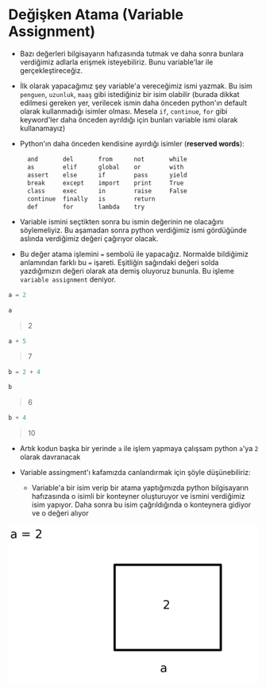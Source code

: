 # Değişken Atama (Variable Assignment)

- Bazı değerleri bilgisayarın hafızasında tutmak ve daha sonra bunlara verdiğimiz adlarla erişmek isteyebiliriz. Bunu variable'lar ile gerçekleştireceğiz.

  

- İlk olarak yapacağımız şey variable'a vereceğimiz ismi yazmak. Bu isim `penguen`, `uzunluk`, `maaş` gibi istediğiniz bir isim olabilir (burada dikkat edilmesi gereken yer, verilecek ismin daha önceden python'ın default olarak kullanmadığı isimler olması. Mesela `if`, `continue`, `for` gibi keyword'ler daha önceden ayrıldığı için bunları variable ismi olarak kullanamayız)

  

- Python'ın daha önceden kendisine ayırdığı isimler (**reserved words**):

  
   
  
        and       del       from      not       while    
        as        elif      global    or        with     
        assert    else      if        pass      yield    
        break     except    import    print     True         
        class     exec      in        raise     False         
        continue  finally   is        return             
        def       for       lambda    try
     



- Variable ismini seçtikten sonra bu ismin değerinin ne olacağını söylemeliyiz. Bu aşamadan sonra python verdiğimiz ismi gördüğünde aslında verdiğimiz değeri çağırıyor olacak.



- Bu değer atama işlemini `=` sembolü ile yapacağız. Normalde bildiğimiz anlamından farklı bu `=` işareti. Eşitliğin sağındaki değeri solda yazdığımızın değeri olarak ata demiş oluyoruz bununla. Bu işleme `variable assignment` deniyor.



```python
a = 2
```


```python
a
```

> 2




```python
a + 5
```

>  7




```python
b = 2 + 4
```


```python
b
```

> 6




```python
b + 4
```

> 10



* Artık kodun başka bir yerinde `a` ile işlem yapmaya çalışsam python `a`'ya `2` olarak davranacak

* Variable assingment'ı kafamızda canlandırmak için şöyle düşünebiliriz:
    * Variable'a bir isim verip bir atama yaptığımızda python bilgisayarın hafızasında o isimli bir konteyner oluşturuyor ve ismini verdiğimiz isim yapıyor. Daha sonra bu isim çağrıldığında o konteynera gidiyor ve o değeri alıyor

![](https://raw.githubusercontent.com/Kodluyoruz/taskforce/main/python-basics/degisken-atama/figures/variable_assignment.png)

